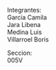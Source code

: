 Integrantes: <br>
            Garcia Camila <br>
            Jara Libena <br>
            Medina Luis <br>
            Villarroel Boris <br>

Seccion:    
            005V
